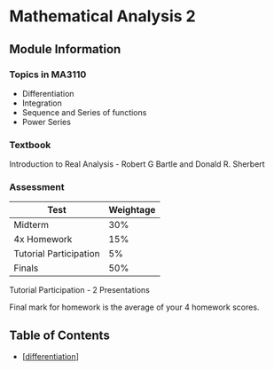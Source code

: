 # Mathematical Analysis 2
## Module Information
### Topics in MA3110
- Differentiation
- Integration
- Sequence and Series of functions
- Power Series

### Textbook
Introduction to Real Analysis - Robert G Bartle and Donald R. Sherbert

### Assessment

| Test                   | Weightage |
| ---------------------- | --------- |
| Midterm                | 30%       |
| 4x Homework            | 15%       |
| Tutorial Participation | 5%        |
| Finals                 | 50%       |

Tutorial Participation - 2 Presentations

Final mark for homework is the average of your 4 homework scores.

## Table of Contents
- [[differentiation]]

[//begin]: # "Autogenerated link references for markdown compatibility"
[differentiation]: differentiation "Differentiation"
[//end]: # "Autogenerated link references"